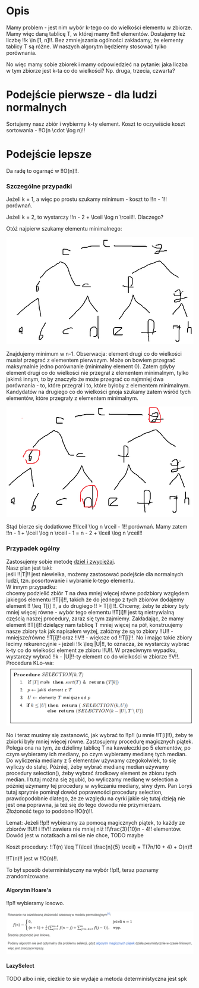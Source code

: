 # Opis

Mamy problem - jest nim wybór k-tego co do wielkości elementu w zbiorze.
Mamy więc daną tablicę T, w której mamy !!n!! elementów. Dostajemy też liczbę !!k \in [1, n]!!. Bez zmniejszania ogólności zakładamy, że elementy tablicy T są różne. W naszych algorytm będziemy stosować tylko porównania.

No więc mamy sobie zbiorek i mamy odpowiedzieć na pytanie: jaka liczba w tym zbiorze jest k-ta co do wielkości? Np. druga, trzecia, czwarta?

# Podejście pierwsze - dla ludzi normalnych

Sortujemy nasz zbiór i wybiermy k-ty element. Koszt to oczywiście koszt sortowania - !!O(n \cdot \log n)!!

# Podejście lepsze

Da radę to ogarnąć w !!O(n)!!.

### Szczególne przypadki

Jeżeli k = 1, a więc po prostu szukamy minimum - koszt to !!n - 1!! porównań.

Jeżeli k = 2, to wystarczy !!n - 2 + \lceil \log n \rceil!!. Dlaczego?

Otóż najpierw szukamy elementu minimalnego:

![alt text](images/k2-1.png)

Znajdujemy minimum w n-1. Obserwacja: element drugi co do wielkości musiał przegrać z elementem pierwszym. Może on bowiem przegrać maksymalnie jedno porównanie (minimalny element 0). Zatem gdyby element drugi co do wielkości nie przegrał z elementem minimalnym, tylko jakimś innym, to by znaczyło że może przegrać co najmniej dwa porównania - to, które przegrał i to, które byłoby z elementem minimalnym. Kandydatów na drugiego co do wielkości gnoja szukamy zatem wśród tych elementów, które przegrały z elementem minimalnym.

![alt text](images/k2-2.png)

Stąd bierze się dodatkowe !!\lceil \log n \rceil - 1!! porównań. Mamy zatem !!n - 1 + \lceil \log n \rceil - 1 = n - 2 + \lceil \log n \rceil!!

### Przypadek ogólny

Zastosujemy sobie metodę [dziel i zwyciężaj](https://aisd-notatki.readthedocs.io/en/latest/divide-and-conquer/dac-algos/).  
Nasz plan jest taki:  
jeśli !!|T|!! jest niewielka, możemy zastosować podejście dla normalnych ludzi, tzn. posortowanie i wybranie k-tego elementu.  
W innym przypadku:  
chcemy podzielić zbiór T na dwa mniej więcej równe podzbiory względem jakiegoś elementu !!T[i]!!, takich że do jednego z tych zbiorów dodajemy element !! \leq T[i] !!, a do drugiego !! > T[i] !!. Chcemy, żeby te zbiory były mniej więcej równe - wybór tego elementu !!T[i]!! jest tą nietrywialną częścią naszej procedury, zaraz się tym zajmiemy. Zakładając, że mamy element !!T[i]!! dzielący nam tablicę T mniej więcej na pół, konstruujemy nasze zbiory tak jak napisałem wyżej, załóżmy że są to zbiory !!U!! - mniejsze/równe !!T[i]!! oraz !!V!! - większe od !!T[i]!!. No i mając takie zbiory lecimy rekurencyjnie - jeżeli !!k \leq |U|!!, to oznacza, że wystarczy wybrać k-ty co do wielkości element ze zbioru !!U!!. W przeciwnym wypadku, wystarczy wybrać !!k - |U|!!-ty element co do wielkości w zbiorze !!V!!. Procedura KLo-wa:
![alt text](images/p1.png)

No i teraz musimy się zastanowić, jak wybrać to !!p!! (u mnie !!T[i]!!), żeby te zbiorki były mniej więcej równe. Zastosujemy procedurę magicznych piątek. Polega ona na tym, że dzielimy tablicę T na kawałeczki po 5 elementów, po czym wybieramy ich mediany, po czym wybieramy medianę tych median. Do wyliczenia mediany z 5 elementów używamy czegokolwiek, to się wyliczy do stałej. Później, żeby wybrać medianę median używamy procedury selection(), żeby wybrać środkowy element ze zbioru tych median. I tutaj można się zgubić, bo wyliczamy medianę w selection a później użymamy tej procedury w wyliczaniu mediany, siwy dym. Pan Loryś tutaj sprytnie pominął dowód poprawności procedury selection, prawdopodobnie dlatego, że ze względu na cyrki jakie się tutaj dzieją nie jest ona poprawna, ja też się do tego dowodu nie przymierzam.  
Złożoność tego to podobno !!O(n)!!.

Lemat: Jeżeli !!p!! wybieramy za pomocą magicznych piątek, to każdy ze zbiorów !!U!! i !!V!! zawiera nie mniej niż !!\frac{3}{10}n - 4!! elementów.
Dowód jest w notatkach a mi sie nie chce, TODO maybe

Koszt procedury:
!!T(n) \leq T(\lceil \frac{n}{5} \rceil) + T(7n/10 + 4) + O(n)!!

!!T(n)!! jest w !!O(n)!!.

To był sposób deterministyczny na wybór !!p!!, teraz poznamy zrandomizowane.

#### Algorytm Hoare'a

!!p!! wybieramy losowo.

![alt text](images/wiki.png)

#### LazySelect

TODO albo i nie, ciezkie to sie wydaje a metoda deterministyczna jest spk

